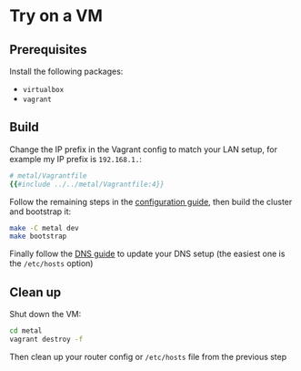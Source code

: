 # Try on a VM

## Prerequisites

Install the following packages:

- `virtualbox`
- `vagrant`

## Build

Change the IP prefix in the Vagrant config to match your LAN setup, for example my IP prefix is `192.168.1.`:

```ruby
# metal/Vagrantfile
{{#include ../../metal/Vagrantfile:4}}
```

Follow the remaining steps in the [configuration guide](./deployment/configuration.md), then build the cluster and bootstrap it:

```sh
make -C metal dev
make bootstrap
```

Finally follow the [DNS guide](./deployment/dns.md) to update your DNS setup (the easiest one is the `/etc/hosts` option)

## Clean up

Shut down the VM:

```sh
cd metal
vagrant destroy -f
```

Then clean up your router config or `/etc/hosts` file from the previous step
